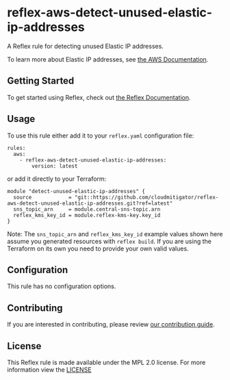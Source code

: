 # reflex-aws-detect-unused-elastic-ip-addresses
A Reflex rule for detecting unused Elastic IP addresses.

To learn more about Elastic IP addresses, see [the AWS Documentation](https://docs.aws.amazon.com/AWSEC2/latest/UserGuide/elastic-ip-addresses-eip.html).

## Getting Started
To get started using Reflex, check out [the Reflex Documentation](https://docs.cloudmitigator.com/).

## Usage
To use this rule either add it to your `reflex.yaml` configuration file:  
```
rules:
  aws:
    - reflex-aws-detect-unused-elastic-ip-addresses:
        version: latest
```

or add it directly to your Terraform:  
```
module "detect-unused-elastic-ip-addresses" {
  source            = "git::https://github.com/cloudmitigator/reflex-aws-detect-unused-elastic-ip-addresses.git?ref=latest"
  sns_topic_arn     = module.central-sns-topic.arn
  reflex_kms_key_id = module.reflex-kms-key.key_id
}
```

Note: The `sns_topic_arn` and `reflex_kms_key_id` example values shown here assume you generated resources with `reflex build`. If you are using the Terraform on its own you need to provide your own valid values.

## Configuration
This rule has no configuration options.

## Contributing
If you are interested in contributing, please review [our contribution guide](https://docs.cloudmitigator.com/about/contributing.html).

## License
This Reflex rule is made available under the MPL 2.0 license. For more information view the [LICENSE](https://github.com/cloudmitigator/reflex-aws-detect-unused-elastic-ip-addresses/blob/master/LICENSE) 
